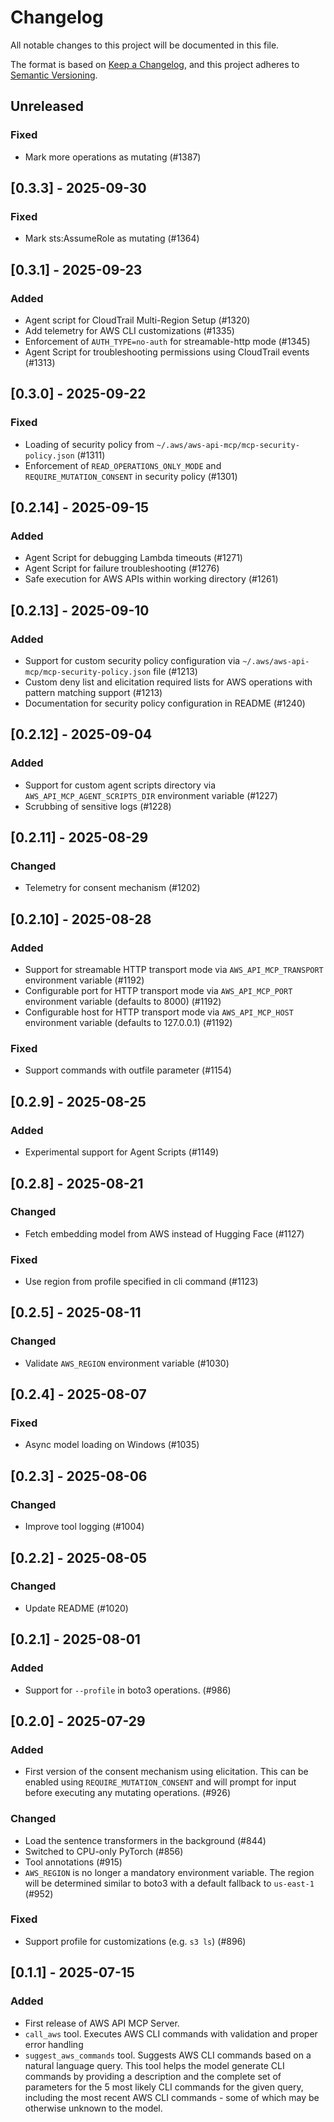 # Changelog

All notable changes to this project will be documented in this file.

The format is based on [Keep a Changelog](https://keepachangelog.com/en/1.0.0/),
and this project adheres to [Semantic Versioning](https://semver.org/spec/v2.0.0.html).

## Unreleased

### Fixed

- Mark more operations as mutating (#1387)

## [0.3.3] - 2025-09-30

### Fixed

- Mark sts:AssumeRole as mutating (#1364)

## [0.3.1] - 2025-09-23

### Added

- Agent script for CloudTrail Multi-Region Setup (#1320)
- Add telemetry for AWS CLI customizations (#1335)
- Enforcement of `AUTH_TYPE=no-auth` for streamable-http mode (#1345)
- Agent Script for troubleshooting permissions using CloudTrail events (#1313)

## [0.3.0] - 2025-09-22

### Fixed

- Loading of security policy from `~/.aws/aws-api-mcp/mcp-security-policy.json` (#1311)
- Enforcement of `READ_OPERATIONS_ONLY_MODE` and `REQUIRE_MUTATION_CONSENT` in security policy (#1301)

## [0.2.14] - 2025-09-15

### Added

- Agent Script for debugging Lambda timeouts (#1271)
- Agent Script for failure troubleshooting (#1276)
- Safe execution for AWS APIs within working directory (#1261)

## [0.2.13] - 2025-09-10

### Added

- Support for custom security policy configuration via `~/.aws/aws-api-mcp/mcp-security-policy.json` file (#1213)
- Custom deny list and elicitation required lists for AWS operations with pattern matching support (#1213)
- Documentation for security policy configuration in README (#1240)

## [0.2.12] - 2025-09-04

### Added

- Support for custom agent scripts directory via `AWS_API_MCP_AGENT_SCRIPTS_DIR` environment variable (#1227)
- Scrubbing of sensitive logs (#1228)

## [0.2.11] - 2025-08-29

### Changed

- Telemetry for consent mechanism (#1202)

## [0.2.10] - 2025-08-28

### Added

- Support for streamable HTTP transport mode via `AWS_API_MCP_TRANSPORT` environment variable (#1192)
- Configurable port for HTTP transport mode via `AWS_API_MCP_PORT` environment variable (defaults to 8000) (#1192)
- Configurable host for HTTP transport mode via `AWS_API_MCP_HOST` environment variable (defaults to 127.0.0.1) (#1192)

### Fixed

- Support commands with outfile parameter (#1154)

## [0.2.9] - 2025-08-25

### Added

- Experimental support for Agent Scripts (#1149)

## [0.2.8] - 2025-08-21

### Changed

- Fetch embedding model from AWS instead of Hugging Face (#1127)

### Fixed

- Use region from profile specified in cli command (#1123)

## [0.2.5] - 2025-08-11

### Changed

- Validate `AWS_REGION` environment variable (#1030)

## [0.2.4] - 2025-08-07

### Fixed

- Async model loading on Windows (#1035)

## [0.2.3] - 2025-08-06

### Changed

- Improve tool logging (#1004)

## [0.2.2] - 2025-08-05

### Changed

- Update README (#1020)

## [0.2.1] - 2025-08-01

### Added

- Support for `--profile` in boto3 operations. (#986)

## [0.2.0] - 2025-07-29

### Added

- First version of the consent mechanism using elicitation. This can be enabled using `REQUIRE_MUTATION_CONSENT` and will prompt for input before executing any mutating operations. (#926)

### Changed

- Load the sentence transformers in the background (#844)
- Switched to CPU-only PyTorch (#856)
- Tool annotations (#915)
- `AWS_REGION` is no longer a mandatory environment variable. The region will be determined similar to boto3 with a default fallback to `us-east-1` (#952)

### Fixed

- Support profile for customizations (e.g. `s3 ls`) (#896)

## [0.1.1] - 2025-07-15

### Added

- First release of AWS API MCP Server.
- `call_aws` tool. Executes AWS CLI commands with validation and proper error handling
- `suggest_aws_commands` tool. Suggests AWS CLI commands based on a natural language query. This tool helps the model generate CLI commands by providing a description and the complete set of parameters for the 5 most likely CLI commands for the given query, including the most recent AWS CLI commands - some of which may be otherwise unknown to the model.
